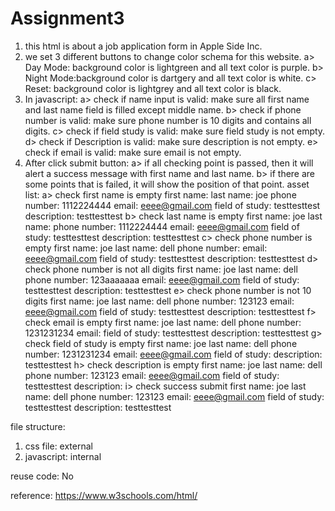 # Assignment3
1. this html is about a job application form in Apple Side Inc.
2. we set 3 different buttons to change color schema for this website.
	a> Day Mode: background color is lightgreen and all text color is purple. 
	b> Night Mode:background color is dartgery and all text color is white. 
	c> Reset: background color is lightgrey and all text color is black. 
3. In javascript:
	a> check if name input is valid: make sure all first name and last name field is filled except middle name. 
	b> check if phone number is valid: make sure phone number is 10 digits and contains all digits. 
	c> check if field study is valid: make sure field study is not empty. 
	d> check if Description is valid: make sure description is not empty. 
	e> check if email is valid: make sure email is not empty.
4. After click submit button:
	a> if all checking point is passed, then it will alert a success message with first name and last name.
	b> if there are some points that is failed, it will show the position of that point.
asset list: 
a> check first name is empty
first name: 
last name: joe
phone number: 1112224444
email: eeee@gmail.com
field of study: testtesttest
description: testtesttest
b> check last name is empty
first name: joe
last name: 
phone number: 1112224444
email: eeee@gmail.com
field of study: testtesttest
description: testtesttest
c> check phone number is empty
first name: joe
last name: dell
phone number: 
email: eeee@gmail.com
field of study: testtesttest
description: testtesttest
d> check phone number is not all digits
first name: joe
last name: dell
phone number: 123aaaaaaa
email: eeee@gmail.com
field of study: testtesttest
description: testtesttest
e> check phone number is not 10 digits
first name: joe
last name: dell
phone number: 123123
email: eeee@gmail.com
field of study: testtesttest
description: testtesttest
f> check email is empty
first name: joe
last name: dell
phone number: 1231231234
email: 
field of study: testtesttest
description: testtesttest
g> check field of study is empty
first name: joe
last name: dell
phone number: 1231231234
email: eeee@gmail.com
field of study: 
description: testtesttest
h> check description is empty
first name: joe
last name: dell
phone number: 123123
email: eeee@gmail.com
field of study: testtesttest
description: 
i> check success submit
first name: joe
last name: dell
phone number: 123123
email: eeee@gmail.com
field of study: testtesttest
description: testtesttest

file structure:
1. css file: external
2. javascript: internal

reuse code: No

reference: 
https://www.w3schools.com/html/
